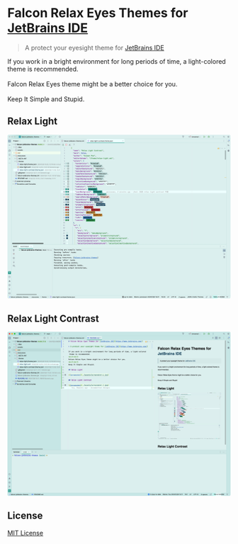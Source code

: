 # Falcon Relax Eyes Themes for [JetBrains IDE](https://www.jetbrains.com/)

> A protect your eyesight theme for [JetBrains IDE](https://www.jetbrains.com/)

If you work in a bright environment for long periods of time, a light-colored theme is recommended.
<br/><br/>
Falcon Relax Eyes theme might be a better choice for you.
<br/><br/>
Keep It Simple and Stupid.

## Relax Light

![Screenshot](./assets/screenshot-1.jpg)

## Relax Light Contrast

![Screenshot](./assets/screenshot-2.jpg)

## License

[MIT License](./LICENSE)